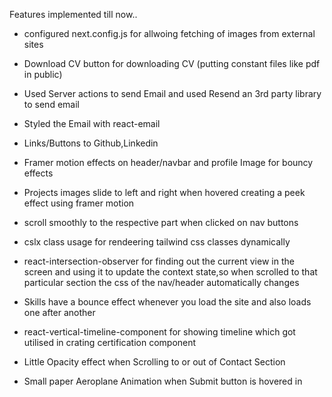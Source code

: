 Features implemented till now..

- configured next.config.js for allwoing fetching of images from external sites

- Download CV button for downloading CV (putting constant files like pdf in public)

- Used Server actions to send Email  and used Resend an 3rd party library to send email

- Styled the Email with react-email

- Links/Buttons to Github,Linkedin

- Framer motion effects on header/navbar  and profile Image for bouncy effects

- Projects images slide to left and right when hovered creating a peek effect using framer motion

- scroll smoothly to the respective part when clicked on nav buttons

- cslx class usage for rendeering tailwind css classes dynamically

- react-intersection-observer for finding out the current view in the screen and using it to update the context state,so when scrolled to that particular section the css of the nav/header automatically changes

- Skills have a bounce effect whenever you load the site and also loads one after another

- react-vertical-timeline-component for showing timeline which got utilised in crating certification component

- Little Opacity effect when Scrolling to or out of Contact Section 

- Small paper Aeroplane Animation when Submit  button is hovered in 